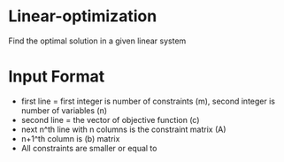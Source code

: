 # Linear-optimization
Find the optimal solution in a given linear system
# Input Format
* first line = first integer is number of constraints (m), second integer is number of variables (n)
* second line = the vector of objective function (c)
* next n^th line with n columns is the constraint matrix (A)
* n+1^th column is (b) matrix
* All constraints are smaller or equal to
